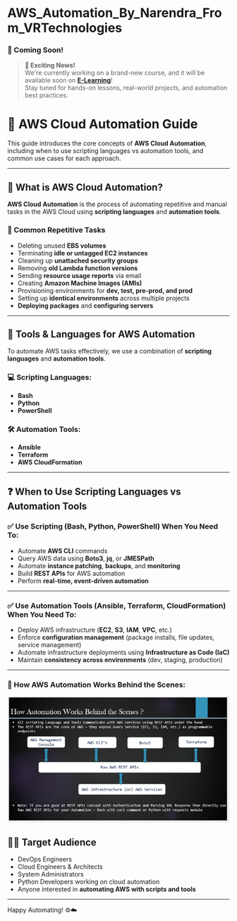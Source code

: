 # AWS_Automation_By_Narendra_From_VRTechnologies

### 🚀 Coming Soon!

> **📢 Exciting News!**  
> We're currently working on a brand-new course, and it will be available soon on **[E-Learning](https://vrtech-narendra.github.io/e_learning/udemy_courses.html)**!  
> Stay tuned for hands-on lessons, real-world projects, and automation best practices.
>
> 
# 🚀 AWS Cloud Automation Guide

This guide introduces the core concepts of **AWS Cloud Automation**, including when to use scripting languages vs automation tools, and common use cases for each approach.

---

## 📌 What is AWS Cloud Automation?

**AWS Cloud Automation** is the process of automating repetitive and manual tasks in the AWS Cloud using **scripting languages** and **automation tools**.

### 🔁 Common Repetitive Tasks

- Deleting unused **EBS volumes**
- Terminating **idle or untagged EC2 instances**
- Cleaning up **unattached security groups**
- Removing **old Lambda function versions**
- Sending **resource usage reports** via email
- Creating **Amazon Machine Images (AMIs)**
- Provisioning environments for **dev, test, pre-prod, and prod**
- Setting up **identical environments** across multiple projects
- **Deploying packages** and **configuring servers**

---

## 🧰 Tools & Languages for AWS Automation

To automate AWS tasks effectively, we use a combination of **scripting languages** and **automation tools**.

### 💻 Scripting Languages:
- **Bash**
- **Python**
- **PowerShell**

### 🛠️ Automation Tools:
- **Ansible**
- **Terraform**
- **AWS CloudFormation**

---

## ❓ When to Use Scripting Languages vs Automation Tools

### ✅ Use **Scripting (Bash, Python, PowerShell)** When You Need To:

- Automate **AWS CLI** commands
- Query AWS data using **Boto3**, **jq**, or **JMESPath**
- Automate **instance patching**, **backups**, and **monitoring**
- Build **REST APIs** for AWS automation
- Perform **real-time, event-driven automation**

---

### ✅ Use **Automation Tools (Ansible, Terraform, CloudFormation)** When You Need To:

- Deploy AWS infrastructure (**EC2**, **S3**, **IAM**, **VPC**, etc.)
- Enforce **configuration management** (package installs, file updates, service management)
- Automate infrastructure deployments using **Infrastructure as Code (IaC)**
- Maintain **consistency across environments** (dev, staging, production)

---
### 🧠 How AWS Automation Works Behind the Scenes:
![How AWS Automation Works Behind the Scenes](./aws_raw_apis_are_for_every_automation.JPG)

## 👨‍💻 Target Audience

- DevOps Engineers
- Cloud Engineers & Architects
- System Administrators
- Python Developers working on cloud automation
- Anyone interested in **automating AWS with scripts and tools**

---

Happy Automating! ⚙️☁️
